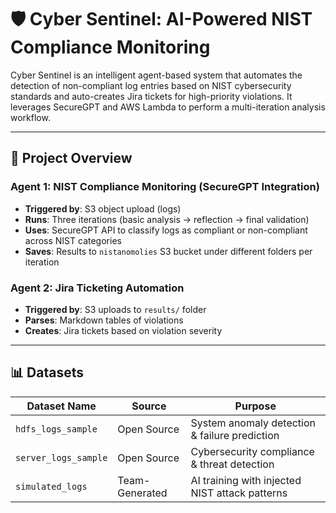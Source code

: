 # 🛡️ Cyber Sentinel: AI-Powered NIST Compliance Monitoring

Cyber Sentinel is an intelligent agent-based system that automates the detection of non-compliant log entries based on NIST cybersecurity standards and auto-creates Jira tickets for high-priority violations. It leverages SecureGPT and AWS Lambda to perform a multi-iteration analysis workflow.

---

## 🧠 Project Overview

### Agent 1: NIST Compliance Monitoring (SecureGPT Integration)
- **Triggered by**: S3 object upload (logs)
- **Runs**: Three iterations (basic analysis → reflection → final validation)
- **Uses**: SecureGPT API to classify logs as compliant or non-compliant across NIST categories
- **Saves**: Results to `nistanomolies` S3 bucket under different folders per iteration

### Agent 2: Jira Ticketing Automation
- **Triggered by**: S3 uploads to `results/` folder
- **Parses**: Markdown tables of violations
- **Creates**: Jira tickets based on violation severity

---


## 📊 Datasets

| Dataset Name         | Source         | Purpose                                           |
|----------------------|----------------|---------------------------------------------------|
| `hdfs_logs_sample`   | Open Source    | System anomaly detection & failure prediction     |
| `server_logs_sample` | Open Source    | Cybersecurity compliance & threat detection       |
| `simulated_logs`     | Team-Generated | AI training with injected NIST attack patterns    |




